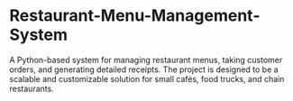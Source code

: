# Restaurant-Menu-Management-System
A Python-based system for managing restaurant menus, taking customer orders, and generating detailed receipts. The project is designed to be a scalable and customizable solution for small cafés, food trucks, and chain restaurants.
